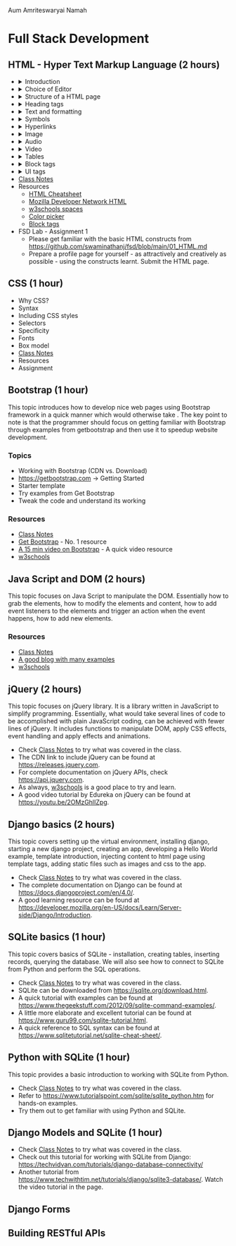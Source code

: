 Aum Amriteswaryai Namah

# Full Stack Development

## HTML - Hyper Text Markup Language (2 hours)

* <details><summary>Introduction</summary>
  - World Wide Web <br />
  - Web 1.0, Web 2.0, Web 3.0 <br />
  - Model View Controller (MVC) architecture <br />
  - Front End: HTML, CSS, JavaScript [jQuery, Bootstrap] <br />
  - HTML5 <br />
  - Document Object Model (DOM) <br />
  </details>
* <details><summary>Choice of Editor</summary>
  - Atom / VS Code / SublimeText <br />
  - w3schools / codepen <br />
  </details
* <details><summary>Structure of a HTML page</summary>
  - Set doctype <br />
  - The &lt;html&gt; tag <br />
  - The &lt;head&gt; tag <br />
  - The &lt;meta&gt; tag with charset attribute <br />
  - The &lt;title&gt; tag <br />
  - The &lt;body&gt; tag
  </details>
* <details><summary> Heading tags</summary>
  - The &lt;h1&gt; tag <br />
  - The &lt;h2&gt; tag <br />
  - The &lt;h3&gt; tag <br />
  - The &lt;h4&gt; tag <br />
  - The &lt;h5&gt; tag
  </details>
* <details><summary>Text and formatting</summary>
  - The &lt;p&gt; (paragraph) tag <br />
  - The &lt;p&gt; tag with align attribute set to "right" or "center" <br />
  - The &lt;strong&gt; (bold) tag <br />
  - The &lt;em&gt; (emphasis/italics) tag <br />
  - The &lt;span&gt; tag <br />
  - The &lt;span&gt; tag with style attribute text-decoration field for underline <br />
  - The &lt;span&gt; tag with style attribute for color <br />
  - The &lt;sup&gt; tag (superscript) <br />
  - The &lt;sub&gt; tag (subscript) <br />
  - The &lt;br /&gt; (line break) tag
  - The &lt;hr /&gt; (horizontal ruler) tag <br />
  - The &lt;ol&gt; (ordered list) tag <br />
  - The &lt;ul&gt; (unordered list) tag <br />
  - The &lt;li&gt; (list item) tag
  - The &lt;details&gt; and &lt;summary&gt; tags - To hide/show text <br />
  </details>
* <details><summary>Symbols</summary>
  - &amp;nbsp; - non breaking space <br />
  - &amp;#x20B9; - Indian Rupee symbol <br />
  - &amp;quot; - Double quote <br />
  - &amp;apos; - Single quote <br />
  - &amp;check; - Check mark &check; <br />
  - &amp;plus; - plus symbol <br />
  - &amp;minus; - minus symbol
  - &amp;times; - multiplication symbol <br />
  - &amp;divide; - division symbol <br />
  - &amp;equals; - equals symbol <br />
  - &amp;ne; - not equals symbol <br />
  - &amp;frac12; - &frac12; symbol <br />
  - &amp;frac14; - &frac14; symbol <br />
  - &amp;frac23; - &frac34; symbol <br />
  </details>
* <details><summary>Hyperlinks</summary>
  - The &lt;a&gt; tag <br />
  - The href attribute <br />
  - The target attribute with "_blank" value <br />
  </details>
* <details><summary>Image</summary>
  - The &lt;img&gt; tag <br />
  - The src attribute <br />
  - The alt attribute <br />
  - The height attribute <br />
  - The width attribute <br />
  - The &lt;figure&gt; tag <br />
  - The &lt;figcaption&gt; tag <br />
  </details>
* <details><summary>Audio</summary>
  - The &lt;audio&gt; tag <br />
  - The &lt;audio&gt; tag with src and controls attributes <br />
  - The &lt;source&gt; tag inside audio tag with src and type <br />
  - The autoplay** attribute <br />
  </details>
* <details><summary>Video</summary>
  - The &lt;video&gt; tag <br />
  - The &lt;video&gt; tag with src, width, height and controls attributes <br />
  - The &lt;source&gt; tag inside video tag with src and type <br />
  - The autoplay attribute <br />
  </details>
* <details><summary>Tables</summary>
  - The &lt;table&gt; tag <br />
  - The &lt;thead&gt; tag <br />
  - The &lt;tr&gt; tag <br />
  - The &lt;td&gt; tag <br />
  - The &lt;tfoot&gt; tag <br />
  - The &lt;caption&gt; tag <br />
  </details>
* <details><summary>Block tags</summary>
  - The &lt;header&gt; tag <br />
  - The &lt;nav&gt; tag <br />
  - The &lt;article&gt; tag <br />
  - The &lt;section&gt; tag <br />
  - The &lt;figure&gt; tag <br />
  - The &lt;aside&gt; tag <br />
  - The &lt;div&gt; tag <br />
  - The &lt;footer&gt; tag <br />
  - The &lt;blockquote&gt; tag <br />
  - The &lt;mark&gt; tag <br />
  </details>
* <details><summary>UI tags</summary>
  - The &lt;button&gt; tag <br />
  - The &lt;label&gt; tag <br />
  - The &lt;input&gt; tag with type attribute set to "text" (text box) <br />
  - The &lt;input&gt; tag with type attribute set to "password" (password) <br />
  - The &lt;input&gt; tag with type attribute set to "radio" (radiobutton) - to be followed by a label <br />
    - Bunch of radiobuttons are grouped by name attribute <br />
  - The &lt;input&gt; tag with type attribute set to "checkbox" (checkbox) - to be followed by a label <br />
    - Bunch of radiobuttons are grouped by name attribute <br />
  - The &lt;select&gt; tag  <br />
  - The &lt;option&gt; tag enclosed within &lt;select&gt; tag <br />
  - The &lt;meter&gt; tag with value, min and max attributes <br />
  - The &lt;progress&gt; tag with value and max attributes <br />
  </details>
* [Class Notes](01_HTML.md)
* Resources
  - [HTML Cheatsheet](https://htmlcheatsheet.com/)
  - [Mozilla Developer Network HTML](https://developer.mozilla.org/en-US/docs/Web/HTML)
  - [w3schools spaces](https://spaces.w3schools.com/)
  - [Color picker](https://www.w3schools.com/colors/colors_picker.asp)
  - [Block tags](https://softcodeon.com/tutorials/10-alternatives-to-the-div-html-tag.htm)
* FSD Lab - Assignment 1
  - Please get familiar with the basic HTML constructs from https://github.com/swaminathanj/fsd/blob/main/01_HTML.md
  - Prepare a profile page for yourself - as attractively and creatively as possible - using the constructs learnt. Submit the HTML page.

## CSS (1 hour)
* Why CSS?
* Syntax
* Including CSS styles
* Selectors
* Specificity
* Fonts
* Box model
* [Class Notes](02_CSS.md)
* Resources
* Assignment

## Bootstrap (1 hour)
This topic introduces how to develop nice web pages using Bootstrap framework in a quick manner which would otherwise take . The key point to note is that the programmer should focus on getting familiar with Bootstrap through examples from getbootstrap and then use it to speedup website development.

### Topics
* Working with Bootstrap (CDN vs. Download)
* https://getbootstrap.com -> Getting Started
* Starter template
* Try examples from Get Bootstrap
* Tweak the code and understand its working

### Resources
* [Class Notes](03_Bootstrap.md)
* [Get Bootstrap](https://getbootstrap.com/) - No. 1 resource
* [A 15 min video on Bootstrap](https://www.youtube.com/watch?v=dtTWD0ystG0) - A quick video resource
* [w3schools](https://www.w3schools.com/bootstrap5/index.php)


## Java Script and DOM (2 hours)
This topic focuses on Java Script to manipulate the DOM. Essentially how to grab the elements, how to modify the elements and content, how to add event listeners to the elements and trigger an action when the event happens, how to add new elements. 

### Resources
* [Class Notes](04_DOM_JS.md)
* [A good blog with many examples](https://www.toolsqa.com/javascript/dom-in-javascript/)
* [w3schools](https://www.w3schools.com/js/js_htmldom.asp)

## jQuery (2 hours)
This topic focuses on jQuery library. It is a library written in JavaScript to simplify programming. Essentially, what would take several lines of code to be accomplished with plain JavaScript coding, can be achieved with fewer lines of jQuery. It includes functions to manipulate DOM, apply CSS effects, event handling and apply effects and animations.

* Check [Class Notes](05_jQuery.md) to try what was covered in the class.
* The CDN link to include jQuery can be found at https://releases.jquery.com.
* For complete documentation on jQuery APIs, check https://api.jquery.com.
* As always, [w3schools](https://www.w3schools.com/jquery/default.asp) is a good place to try and learn.
* A good video tutorial by Edureka on jQuery can be found at https://youtu.be/2OMzGhlIZpg.

## Django basics (2 hours)
This topic covers setting up the virtual environment, installing django, starting a new django project, creating an app, developing a Hello World example,  template introduction, injecting content to html page using template tags, adding static files such as images and css to the app.

* Check [Class Notes](06_Django_basics.md) to try what was covered in the class.
* The complete documentation on Django can be found at https://docs.djangoproject.com/en/4.0/.
* A good learning resource can be found at https://developer.mozilla.org/en-US/docs/Learn/Server-side/Django/Introduction.

## SQLite basics (1 hour)
This topic covers basics of SQLite - installation, creating tables, inserting records, querying the database. We will also see how to connect to SQLite from Python and perform the SQL operations.

* Check [Class Notes](07_SQLite_basics.md) to try what was covered in the class.
* SQLite can be downloaded from https://sqlite.org/download.html.
* A quick tutorial with examples can be found at https://www.thegeekstuff.com/2012/09/sqlite-command-examples/.
* A little more elaborate and excellent tutorial can be found at https://www.guru99.com/sqlite-tutorial.html. 
* A quick reference to SQL syntax can be found at https://www.sqlitetutorial.net/sqlite-cheat-sheet/.

## Python with SQLite (1 hour)
This topic provides a basic introduction to working with SQLite from Python.

* Check [Class Notes](08_Python_SQLite.md) to try what was covered in the class.
* Refer to https://www.tutorialspoint.com/sqlite/sqlite_python.htm for hands-on examples. 
* Try them out to get familiar with using Python and SQLite.

## Django Models and SQLite (1 hour)

* Check [Class Notes](https://github.com/swaminathanj/fsd/blob/main/09_Django_SQLite.md) to try what was covered in the class.
* Check out this tutorial for working with SQLite from Django: https://techvidvan.com/tutorials/django-database-connectivity/
* Another tutorial from https://www.techwithtim.net/tutorials/django/sqlite3-database/. Watch the video tutorial in the page.

## Django Forms

## Building RESTful APIs


